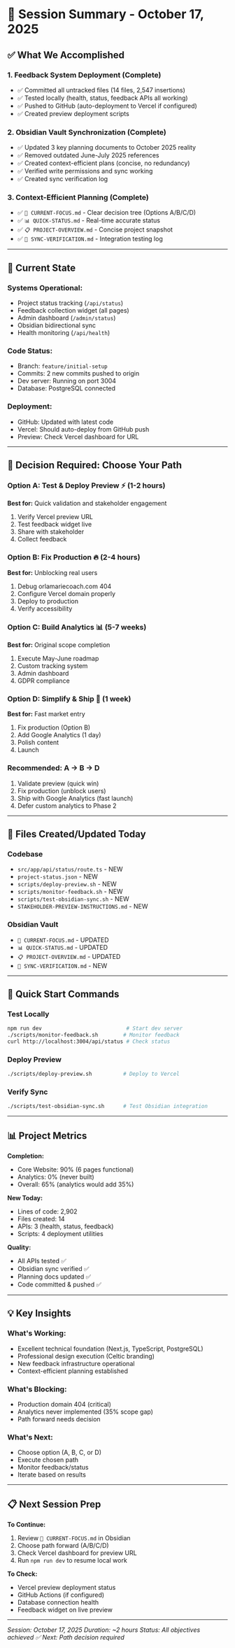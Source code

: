 # 📝 Session Summary - October 17, 2025

## ✅ **What We Accomplished**

### 1. **Feedback System Deployment** (Complete)
- ✅ Committed all untracked files (14 files, 2,547 insertions)
- ✅ Tested locally (health, status, feedback APIs all working)
- ✅ Pushed to GitHub (auto-deployment to Vercel if configured)
- ✅ Created preview deployment scripts

### 2. **Obsidian Vault Synchronization** (Complete)
- ✅ Updated 3 key planning documents to October 2025 reality
- ✅ Removed outdated June-July 2025 references
- ✅ Created context-efficient plans (concise, no redundancy)
- ✅ Verified write permissions and sync working
- ✅ Created sync verification log

### 3. **Context-Efficient Planning** (Complete)
- ✅ `🎯 CURRENT-FOCUS.md` - Clear decision tree (Options A/B/C/D)
- ✅ `📊 QUICK-STATUS.md` - Real-time accurate status
- ✅ `📋 PROJECT-OVERVIEW.md` - Concise project snapshot
- ✅ `🔄 SYNC-VERIFICATION.md` - Integration testing log

---

## 🔄 **Current State**

### **Systems Operational:**
- Project status tracking (`/api/status`)
- Feedback collection widget (all pages)
- Admin dashboard (`/admin/status`)
- Obsidian bidirectional sync
- Health monitoring (`/api/health`)

### **Code Status:**
- Branch: `feature/initial-setup`
- Commits: 2 new commits pushed to origin
- Dev server: Running on port 3004
- Database: PostgreSQL connected

### **Deployment:**
- GitHub: Updated with latest code
- Vercel: Should auto-deploy from GitHub push
- Preview: Check Vercel dashboard for URL

---

## 🎯 **Decision Required: Choose Your Path**

### **Option A: Test & Deploy Preview** ⚡ (1-2 hours)
**Best for:** Quick validation and stakeholder engagement
1. Verify Vercel preview URL
2. Test feedback widget live
3. Share with stakeholder
4. Collect feedback

### **Option B: Fix Production** 🔥 (2-4 hours)
**Best for:** Unblocking real users
1. Debug orlamariecoach.com 404
2. Configure Vercel domain properly
3. Deploy to production
4. Verify accessibility

### **Option C: Build Analytics** 📊 (5-7 weeks)
**Best for:** Original scope completion
1. Execute May-June roadmap
2. Custom tracking system
3. Admin dashboard
4. GDPR compliance

### **Option D: Simplify & Ship** 🚢 (1 week)
**Best for:** Fast market entry
1. Fix production (Option B)
2. Add Google Analytics (1 day)
3. Polish content
4. Launch

### **Recommended: A → B → D**
1. Validate preview (quick win)
2. Fix production (unblock users)
3. Ship with Google Analytics (fast launch)
4. Defer custom analytics to Phase 2

---

## 📂 **Files Created/Updated Today**

### **Codebase**
- `src/app/api/status/route.ts` - NEW
- `project-status.json` - NEW
- `scripts/deploy-preview.sh` - NEW
- `scripts/monitor-feedback.sh` - NEW
- `scripts/test-obsidian-sync.sh` - NEW
- `STAKEHOLDER-PREVIEW-INSTRUCTIONS.md` - NEW

### **Obsidian Vault**
- `🎯 CURRENT-FOCUS.md` - UPDATED
- `📊 QUICK-STATUS.md` - UPDATED
- `📋 PROJECT-OVERVIEW.md` - UPDATED
- `🔄 SYNC-VERIFICATION.md` - NEW

---

## 🚀 **Quick Start Commands**

### Test Locally
```bash
npm run dev                           # Start dev server
./scripts/monitor-feedback.sh        # Monitor feedback
curl http://localhost:3004/api/status # Check status
```

### Deploy Preview
```bash
./scripts/deploy-preview.sh          # Deploy to Vercel
```

### Verify Sync
```bash
./scripts/test-obsidian-sync.sh      # Test Obsidian integration
```

---

## 📊 **Project Metrics**

**Completion:**
- Core Website: 90% (6 pages functional)
- Analytics: 0% (never built)
- Overall: 65% (analytics would add 35%)

**New Today:**
- Lines of code: 2,902
- Files created: 14
- APIs: 3 (health, status, feedback)
- Scripts: 4 deployment utilities

**Quality:**
- All APIs tested ✅
- Obsidian sync verified ✅
- Planning docs updated ✅
- Code committed & pushed ✅

---

## 💡 **Key Insights**

### **What's Working:**
- Excellent technical foundation (Next.js, TypeScript, PostgreSQL)
- Professional design execution (Celtic branding)
- New feedback infrastructure operational
- Context-efficient planning established

### **What's Blocking:**
- Production domain 404 (critical)
- Analytics never implemented (35% scope gap)
- Path forward needs decision

### **What's Next:**
- Choose option (A, B, C, or D)
- Execute chosen path
- Monitor feedback/status
- Iterate based on results

---

## 📋 **Next Session Prep**

**To Continue:**
1. Review `🎯 CURRENT-FOCUS.md` in Obsidian
2. Choose path forward (A/B/C/D)
3. Check Vercel dashboard for preview URL
4. Run `npm run dev` to resume local work

**To Check:**
- Vercel preview deployment status
- GitHub Actions (if configured)
- Database connection health
- Feedback widget on live preview

---

*Session: October 17, 2025*
*Duration: ~2 hours*
*Status: All objectives achieved ✅*
*Next: Path decision required*
